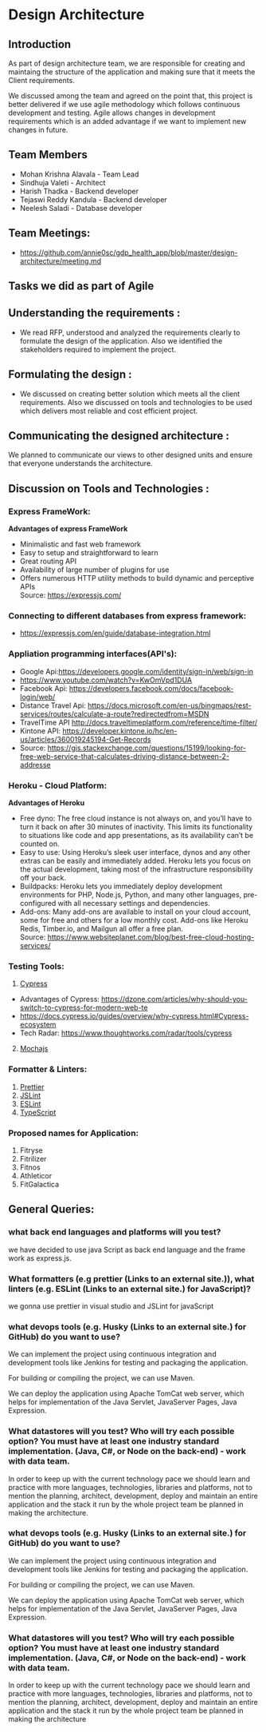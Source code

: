# Design Architecture

## Introduction

As part of design architecture team, we are responsible for creating and maintaing the structure of the application and making sure that it meets the Client requirements.

We discussed among the team and agreed on the point that, this project is better delivered if we use agile methodology which follows continuous development and testing. Agile allows changes in development requirements which is an added advantage if we want to implement new changes in future.

## Team Members 

- Mohan Krishna Alavala - Team Lead
- Sindhuja Valeti       -  Architect
- Harish Thadka         - Backend developer
- Tejaswi Reddy Kandula - Backend developer
- Neelesh Saladi        - Database developer

## Team Meetings:

- https://github.com/annie0sc/gdp_health_app/blob/master/design-architecture/meeting.md

## Tasks we did as part of Agile

## Understanding the requirements :
 
 - We read RFP, understood and analyzed the requirements clearly to formulate the design of the application. Also we identified
 the stakeholders required to implement the project.
 
## Formulating the design :

- We discussed on creating better solution which meets all the client requirements. Also we discussed on tools and technologies
to be used which delivers most reliable and cost efficient project.

## Communicating the designed architecture :

We planned to communicate our views to other designed units and ensure that everyone understands the architecture.

## Discussion on Tools and Technologies :

### Express FrameWork:

**Advantages of express FrameWork**
- Minimalistic and fast web framework
- Easy to setup and straightforward to learn
- Great routing API
- Availability of large number of plugins for use
- Offers numerous HTTP utility methods to build dynamic and perceptive APIs  
Source: https://expressjs.com/

### Connecting to different databases from express framework:

- https://expressjs.com/en/guide/database-integration.html

### Appliation programming interfaces(API's):
- Google Api:https://developers.google.com/identity/sign-in/web/sign-in
- https://www.youtube.com/watch?v=KwOmVpd1DUA
- Facebook Api: https://developers.facebook.com/docs/facebook-login/web/
- Distance Travel Api: https://docs.microsoft.com/en-us/bingmaps/rest-services/routes/calculate-a-route?redirectedfrom=MSDN
- TravelTime API http://docs.traveltimeplatform.com/reference/time-filter/ 
- Kintone API: https://developer.kintone.io/hc/en-us/articles/360019245194-Get-Records
- Source: https://gis.stackexchange.com/questions/15199/looking-for-free-web-service-that-calculates-driving-distance-between-2-addresse

### Heroku - Cloud Platform:  

**Advantages of Heroku**
- Free dyno: The free cloud instance is not always on, and you’ll have to turn it back on after 30 minutes of inactivity. This limits its functionality to situations like code and app presentations, as its availability can’t be counted on.
- Easy to use: Using Heroku’s sleek user interface, dynos and any other extras can be easily and immediately added. Heroku lets you focus on the actual development, taking most of the infrastructure responsibility off your back.
- Buildpacks: Heroku lets you immediately deploy development environments for PHP, Node.js, Python, and many other languages, pre-configured with all necessary settings and dependencies.
- Add-ons: Many add-ons are available to install on your cloud account, some for free and others for a low monthly cost. Add-ons like Heroku Redis, Timber.io, and Mailgun all offer a free plan.  
Source: https://www.websiteplanet.com/blog/best-free-cloud-hosting-services/

### Testing Tools:

1. [Cypress](https://www.cypress.io/)
- Advantages of Cypress: https://dzone.com/articles/why-should-you-switch-to-cypress-for-modern-web-te
-	https://docs.cypress.io/guides/overview/why-cypress.html#Cypress-ecosystem  
-	Tech Radar: https://www.thoughtworks.com/radar/tools/cypress 
2. [Mochajs](https://mochajs.org/)

### Formatter & Linters:

1. [Prettier](https://prettier.io/)
2. [JSLint](https://jslint.com/)
3. [ESLint](https://eslint.org/)
4. [TypeScript](https://www.typescriptlang.org/)

### Proposed names for Application:

1. Fitryse
2. Fitrilizer
3. Fitnos
4. Athleticor
5. FitGalactica

## General Queries:

### what back end languages and platforms will you test?  
  
  we have decided to use java Script as back end language and the frame work as express.js.

### What formatters (e.g prettier (Links to an external site.)), what linters (e.g. ESLint (Links to an external site.) for JavaScript)?  
 
  we gonna use prettier in visual studio and JSLint for javaScript

### what devops tools (e.g. Husky (Links to an external site.) for GitHub) do you want to use? 

  We can implement the project using continuous integration and development tools like Jenkins for testing and packaging the application.

  For building or compiling the project, we can use Maven.

  We can deploy the application using Apache TomCat web server, which helps for implementation of the Java Servlet, JavaServer Pages, Java Expression.

### What datastores will you test? Who will try each possible option?   You must have at least one industry standard implementation. (Java, C#, or Node on the back-end) - work with data team.

   In order to keep up with the current technology pace we should learn and practice with more languages, technologies, libraries and platforms, not to mention the planning, architect, development, deploy and maintain an entire application and the stack it run by the whole project team be planned in making the architecture.

### what devops tools (e.g. Husky (Links to an external site.) for GitHub) do you want to use? 

  We can implement the project using continuous integration and development tools like Jenkins for testing and packaging the application.

  For building or compiling the project, we can use Maven.

  We can deploy the application using Apache TomCat web server, which helps for implementation of the Java Servlet, JavaServer Pages, Java Expression.


### What datastores will you test? Who will try each possible option?   You must have at least one industry standard implementation. (Java, C#, or Node on the back-end) - work with data team.

   In order to keep up with the current technology pace we should learn and practice with more languages, technologies, libraries and platforms, not to mention the planning, architect, development, deploy and maintain an entire application and the stack it run by the whole project team be planned in making the architecture
 

  
